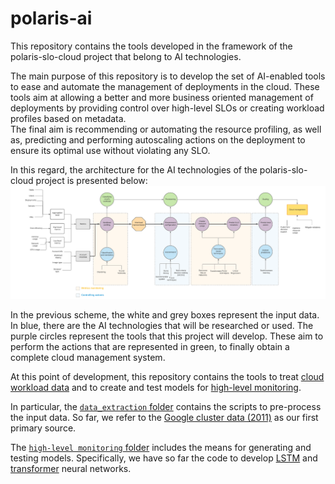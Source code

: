 # polaris-ai

This repository contains the tools developed in the framework of the polaris-slo-cloud project that belong to AI technologies.  

The main purpose of this repository is to develop the set of AI-enabled tools to ease and automate the management of deployments in the cloud. These tools aim at allowing a better and more business oriented management of deployments by providing control over high-level SLOs or creating workload profiles based on metadata.  
The final aim is recommending or automating the resource profiling, as well as, predicting and performing autoscaling actions on the deployment to ensure its optimal use without violating any SLO.  

In this regard, the architecture for the AI technologies of the polaris-slo-cloud project is presented below:
![polaris-ai architecture](https://raw.githubusercontent.com/vikcas/figures/main/Polaris-ai_architecture_scheme.png)

In the previous scheme, the white and grey boxes represent the input data. In blue, there are the AI technologies that will be researched or used. The purple circles represent the tools that this project will develop. These aim to perform the actions that are represented in green, to finally obtain a complete cloud management system.

At this point of development, this repository contains the tools to treat [cloud workload data](./data_extraction) and to create and test models for [high-level monitoring](./predictive_monitoring).

In particular, the [`data_extraction` folder](./data_extraction) contains the scripts to pre-process the input data. So far, we refer to the [Google cluster data (2011)](https://research.google/tools/datasets/cluster-workload-traces/) as our first primary source.

The [`high-level monitoring` folder](./predictive_monitoring) includes the means for generating and testing models. Specifically, we have so far the code to develop [LSTM](./predictive_monitoring/lstm_approach) and [transformer](./predictive_monitoring/transformer_approach) neural networks.
